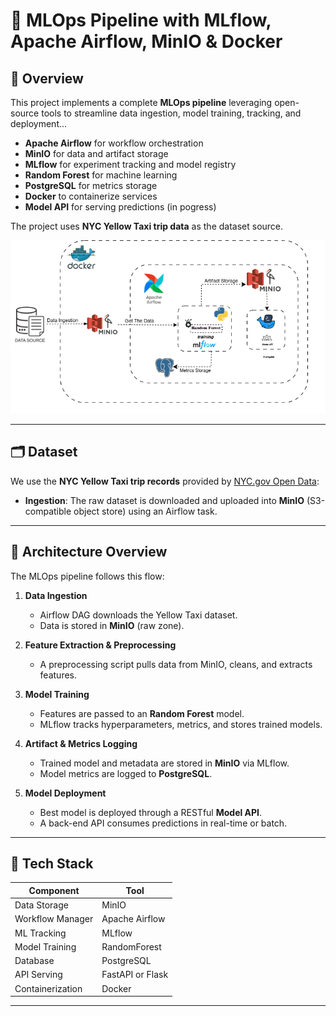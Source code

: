 # 🧠 MLOps Pipeline with MLflow, Apache Airflow, MinIO & Docker

## 📌 Overview

This project implements a complete **MLOps pipeline** leveraging open-source tools to streamline data ingestion, model training, tracking, and deployment...


- **Apache Airflow** for workflow orchestration  
- **MinIO** for data and artifact storage  
- **MLflow** for experiment tracking and model registry  
- **Random Forest** for machine learning  
- **PostgreSQL** for metrics storage  
- **Docker** to containerize services  
- **Model API** for serving predictions  (in pogress)

The project uses **NYC Yellow Taxi trip data** as the dataset source.


![MLOps Pipeline Diagram](orchestration\src\training_pipelinefinal.png)

---

## 🗂️ Dataset

We use the **NYC Yellow Taxi trip records** provided by [NYC.gov Open Data](https://www.nyc.gov/site/tlc/about/tlc-trip-record-data.page):
- **Ingestion**: The raw dataset is downloaded and uploaded into **MinIO** (S3-compatible object store) using an Airflow task.

---

## 🔧 Architecture Overview

The MLOps pipeline follows this flow:

1. **Data Ingestion**
   - Airflow DAG downloads the Yellow Taxi dataset.
   - Data is stored in **MinIO** (raw zone).

2. **Feature Extraction & Preprocessing**
   - A preprocessing script pulls data from MinIO, cleans, and extracts features.

3. **Model Training**
   - Features are passed to an **Random Forest** model.
   - MLflow tracks hyperparameters, metrics, and stores trained models.

4. **Artifact & Metrics Logging**
   - Trained model and metadata are stored in **MinIO** via MLflow.
   - Model metrics are logged to **PostgreSQL**.

5. **Model Deployment**
   - Best model is deployed through a RESTful **Model API**.
   - A back-end API consumes predictions in real-time or batch.

---

## 🐳 Tech Stack

| Component         | Tool                     |
|-------------------|--------------------------|
| Data Storage      | MinIO                    |
| Workflow Manager  | Apache Airflow           |
| ML Tracking       | MLflow                   |
| Model Training    | RandomForest             |
| Database          | PostgreSQL               |
| API Serving       | FastAPI or Flask         |
| Containerization  | Docker                   |

---